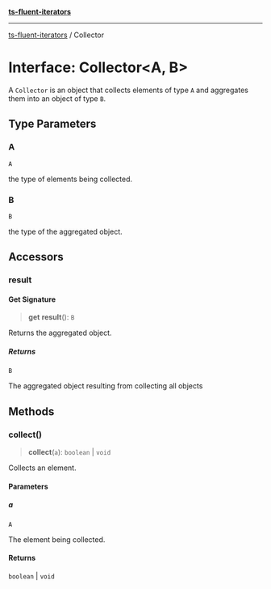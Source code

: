 [**ts-fluent-iterators**](../README.md)

---

[ts-fluent-iterators](../README.md) / Collector

# Interface: Collector\<A, B\>

A `Collector` is an object that collects elements of type `A` and aggregates them into an object of type `B`.

## Type Parameters

### A

`A`

the type of elements being collected.

### B

`B`

the type of the aggregated object.

## Accessors

### result

#### Get Signature

> **get** **result**(): `B`

Returns the aggregated object.

##### Returns

`B`

The aggregated object resulting from collecting all objects

## Methods

### collect()

> **collect**(`a`): `boolean` \| `void`

Collects an element.

#### Parameters

##### a

`A`

The element being collected.

#### Returns

`boolean` \| `void`
